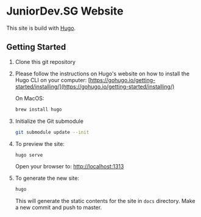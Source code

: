 # JuniorDev.SG Website

This site is build with [Hugo](https://gohugo.io).

## Getting Started

1. Clone this git repository

2. Please follow the instructions on Hugo's website on how to install the Hugo CLI on your computer: [https://gohugo.io/getting-started/installing/](https://gohugo.io/getting-started/installing/)

	On MacOS:

	```bash
	brew install hugo
	```

3. Initialize the Git submodule

	```bash
	git submodule update --init
	```

4. To preview the site:

	```bash
	hugo serve
	```
	
	Open your browser to: [http://localhost:1313](http://localhost:1313)
	
5. To generate the new site:

	```bash
	hugo
	```
	
	This will generate the static contents for the site in `docs` directory. Make a new commit and push to master.